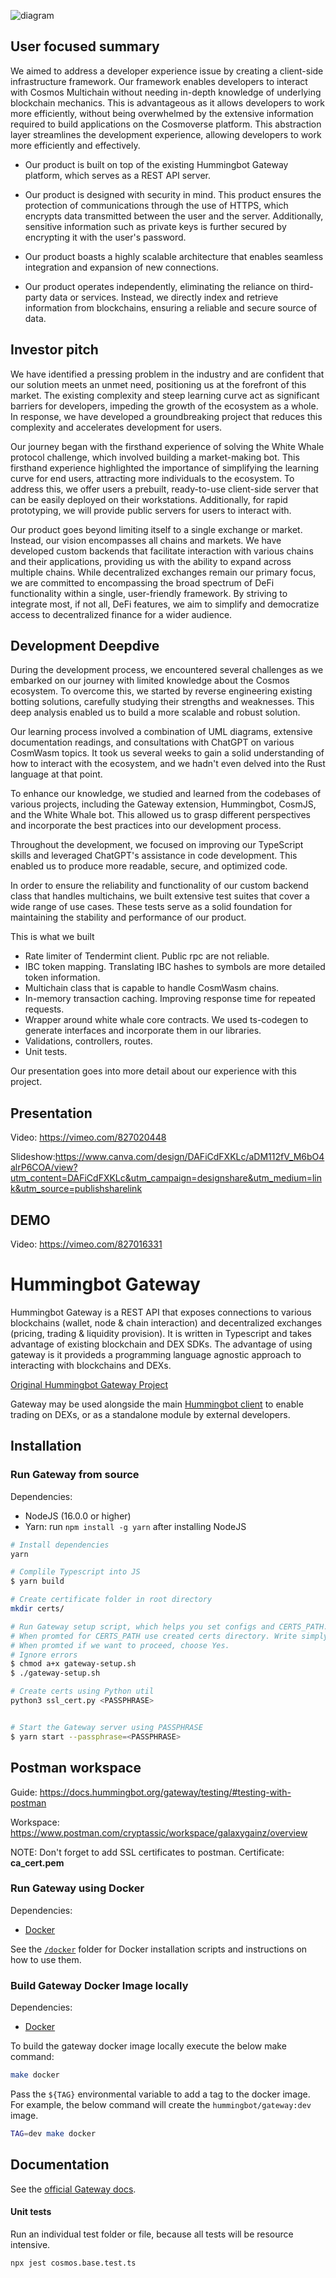 ![diagram](docs/diagram.png)

## User focused summary


We aimed to address a developer experience issue by creating a client-side infrastructure framework. Our framework enables developers to interact with Cosmos Multichain without needing in-depth knowledge of underlying blockchain mechanics. This is advantageous as it allows developers to work more efficiently, without being overwhelmed by the extensive information required to build applications on the Cosmoverse platform. This abstraction layer streamlines the development experience, allowing developers to work more efficiently and effectively.


 - Our product is built on top of the existing Hummingbot Gateway platform, which serves as a REST API server.

 - Our product is designed with security in mind. This product ensures the protection of communications through the use of HTTPS, which encrypts data transmitted between the user and the server. Additionally, sensitive information such as private keys is further secured by encrypting it with the user's password.
 
 - Our product boasts a highly scalable architecture that enables seamless integration and expansion of new connections.
  
 - Our product operates independently, eliminating the reliance on third-party data or services. Instead, we directly index and retrieve information from blockchains, ensuring a reliable and secure source of data.

## Investor pitch


We have identified a pressing problem in the industry and are confident that our solution meets an unmet need, positioning us at the forefront of this market. The existing complexity and steep learning curve act as significant barriers for developers, impeding the growth of the ecosystem as a whole. In response, we have developed a groundbreaking project that reduces this complexity and accelerates development for users.

Our journey began with the firsthand experience of solving the White Whale protocol challenge, which involved building a market-making bot. This firsthand experience highlighted the importance of simplifying the learning curve for end users, attracting more individuals to the ecosystem. To address this, we offer users a prebuilt, ready-to-use client-side server that can be easily deployed on their workstations. Additionally, for rapid prototyping, we will provide public servers for users to interact with.

Our product goes beyond limiting itself to a single exchange or market. Instead, our vision encompasses all chains and markets. We have developed custom backends that facilitate interaction with various chains and their applications, providing us with the ability to expand across multiple chains. While decentralized exchanges remain our primary focus, we are committed to encompassing the broad spectrum of DeFi functionality within a single, user-friendly framework. By striving to integrate most, if not all, DeFi features, we aim to simplify and democratize access to decentralized finance for a wider audience.

## Development Deepdive

During the development process, we encountered several challenges as we embarked on our journey with limited knowledge about the Cosmos ecosystem. To overcome this, we started by reverse engineering existing botting solutions, carefully studying their strengths and weaknesses. This deep analysis enabled us to build a more scalable and robust solution.

Our learning process involved a combination of UML diagrams, extensive documentation readings, and consultations with ChatGPT on various CosmWasm topics. It took us several weeks to gain a solid understanding of how to interact with the ecosystem, and we hadn't even delved into the Rust language at that point.

To enhance our knowledge, we studied and learned from the codebases of various projects, including the Gateway extension, Hummingbot, CosmJS, and the White Whale bot. This allowed us to grasp different perspectives and incorporate the best practices into our development process.

Throughout the development, we focused on improving our TypeScript skills and leveraged ChatGPT's assistance in code development. This enabled us to produce more readable, secure, and optimized code.

In order to ensure the reliability and functionality of our custom backend class that handles multichains, we built extensive test suites that cover a wide range of use cases. These tests serve as a solid foundation for maintaining the stability and performance of our product.

This is what we built
 - Rate limiter of Tendermint client. Public rpc are not reliable.
 - IBC token mapping. Translating IBC hashes to symbols are more detailed token information.
 - Multichain class that is capable to handle CosmWasm chains. 
 - In-memory transaction caching. Improving response time for repeated requests.
 - Wrapper around white whale core contracts. We used ts-codegen to generate interfaces and incorporate them in our libraries.
 - Validations, controllers, routes. 
 - Unit tests.

Our presentation goes into more detail about our experience with this project.


## Presentation
Video: https://vimeo.com/827020448

Slideshow:https://www.canva.com/design/DAFiCdFXKLc/aDM112fV_M6bO4alrP6COA/view?utm_content=DAFiCdFXKLc&utm_campaign=designshare&utm_medium=link&utm_source=publishsharelink


## DEMO
Video: https://vimeo.com/827016331




# Hummingbot Gateway

Hummingbot Gateway is a REST API that exposes connections to various blockchains (wallet, node & chain interaction) and decentralized exchanges (pricing, trading & liquidity provision). It is written in Typescript and takes advantage of existing blockchain and DEX SDKs. The advantage of using gateway is it provideds a programming language agnostic approach to interacting with blockchains and DEXs.

[Original Hummingbot Gateway Project](https://github.com/hummingbot/gateway)

Gateway may be used alongside the main [Hummingbot client](https://github.com/hummingbot/hummingbot) to enable trading on DEXs, or as a standalone module by external developers.

## Installation

### Run Gateway from source

Dependencies:
* NodeJS (16.0.0 or higher)
* Yarn: run `npm install -g yarn` after installing NodeJS

```bash
# Install dependencies
yarn

# Complile Typescript into JS
$ yarn build

# Create certificate folder in root directory
mkdir certs/

# Run Gateway setup script, which helps you set configs and CERTS_PATH.
# When promted for CERTS_PATH use created certs directory. Write simply certs
# When promted if we want to proceed, choose Yes.
# Ignore errors
$ chmod a+x gateway-setup.sh
$ ./gateway-setup.sh

# Create certs using Python util
python3 ssl_cert.py <PASSPHRASE>


# Start the Gateway server using PASSPHRASE
$ yarn start --passphrase=<PASSPHRASE>
```

## Postman workspace

Guide: https://docs.hummingbot.org/gateway/testing/#testing-with-postman

Workspace: https://www.postman.com/cryptassic/workspace/galaxygainz/overview

NOTE: Don't forget to add SSL certificates to postman. Certificate:  **ca_cert.pem**


### Run Gateway using Docker

Dependencies:
* [Docker](https://docker.com)

See the [`/docker`](./docker) folder for Docker installation scripts and instructions on how to use them.


### Build Gateway Docker Image locally

Dependencies:
* [Docker](https://docker.com)

To build the gateway docker image locally execute the below make command:

```bash
make docker
```

Pass the `${TAG}` environmental variable to add a tag to the docker
image. For example, the below command will create the `hummingbot/gateway:dev`
image.

```bash
TAG=dev make docker
```

## Documentation

See the [official Gateway docs](https://docs.hummingbot.org/gateway/).


#### Unit tests

Run an individual test folder or file, because all tests will be resource intensive.

```bash
npx jest cosmos.base.test.ts
```

